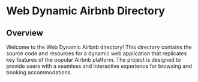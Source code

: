 # Web Dynamic Airbnb Directory
## Overview
Welcome to the Web Dynamic Airbnb directory! This directory contains the source code and resources for a dynamic web application that replicates key features of the popular Airbnb platform. The project is designed to provide users with a seamless and interactive experience for browsing and booking accommodations.